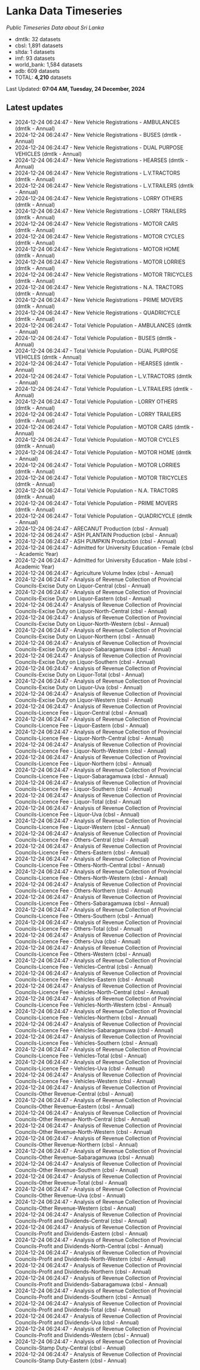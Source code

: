 # Lanka Data Timeseries
*Public Timeseries Data about Sri Lanka*

* dmtlk: 32 datasets
* cbsl: 1,891 datasets
* sltda: 1 datasets
* imf: 93 datasets
* world_bank: 1,584 datasets
* adb: 609 datasets
* TOTAL: **4,210** datasets

Last Updated: **07:04 AM, Tuesday, 24 December, 2024**

## Latest updates

* 2024-12-24 06:24:47 - New Vehicle Registrations - AMBULANCES (dmtlk - Annual)
* 2024-12-24 06:24:47 - New Vehicle Registrations - BUSES (dmtlk - Annual)
* 2024-12-24 06:24:47 - New Vehicle Registrations - DUAL PURPOSE VEHICLES (dmtlk - Annual)
* 2024-12-24 06:24:47 - New Vehicle Registrations - HEARSES (dmtlk - Annual)
* 2024-12-24 06:24:47 - New Vehicle Registrations - L.V.TRACTORS (dmtlk - Annual)
* 2024-12-24 06:24:47 - New Vehicle Registrations - L.V.TRAILERS (dmtlk - Annual)
* 2024-12-24 06:24:47 - New Vehicle Registrations - LORRY OTHERS (dmtlk - Annual)
* 2024-12-24 06:24:47 - New Vehicle Registrations - LORRY TRAILERS (dmtlk - Annual)
* 2024-12-24 06:24:47 - New Vehicle Registrations - MOTOR CARS (dmtlk - Annual)
* 2024-12-24 06:24:47 - New Vehicle Registrations - MOTOR CYCLES (dmtlk - Annual)
* 2024-12-24 06:24:47 - New Vehicle Registrations - MOTOR HOME (dmtlk - Annual)
* 2024-12-24 06:24:47 - New Vehicle Registrations - MOTOR LORRIES (dmtlk - Annual)
* 2024-12-24 06:24:47 - New Vehicle Registrations - MOTOR TRICYCLES (dmtlk - Annual)
* 2024-12-24 06:24:47 - New Vehicle Registrations - N.A. TRACTORS (dmtlk - Annual)
* 2024-12-24 06:24:47 - New Vehicle Registrations - PRIME MOVERS (dmtlk - Annual)
* 2024-12-24 06:24:47 - New Vehicle Registrations - QUADRICYCLE (dmtlk - Annual)
* 2024-12-24 06:24:47 - Total Vehicle Population - AMBULANCES (dmtlk - Annual)
* 2024-12-24 06:24:47 - Total Vehicle Population - BUSES (dmtlk - Annual)
* 2024-12-24 06:24:47 - Total Vehicle Population - DUAL PURPOSE VEHICLES (dmtlk - Annual)
* 2024-12-24 06:24:47 - Total Vehicle Population - HEARSES (dmtlk - Annual)
* 2024-12-24 06:24:47 - Total Vehicle Population - L.V.TRACTORS (dmtlk - Annual)
* 2024-12-24 06:24:47 - Total Vehicle Population - L.V.TRAILERS (dmtlk - Annual)
* 2024-12-24 06:24:47 - Total Vehicle Population - LORRY OTHERS (dmtlk - Annual)
* 2024-12-24 06:24:47 - Total Vehicle Population - LORRY TRAILERS (dmtlk - Annual)
* 2024-12-24 06:24:47 - Total Vehicle Population - MOTOR CARS (dmtlk - Annual)
* 2024-12-24 06:24:47 - Total Vehicle Population - MOTOR CYCLES (dmtlk - Annual)
* 2024-12-24 06:24:47 - Total Vehicle Population - MOTOR HOME (dmtlk - Annual)
* 2024-12-24 06:24:47 - Total Vehicle Population - MOTOR LORRIES (dmtlk - Annual)
* 2024-12-24 06:24:47 - Total Vehicle Population - MOTOR TRICYCLES (dmtlk - Annual)
* 2024-12-24 06:24:47 - Total Vehicle Population - N.A. TRACTORS (dmtlk - Annual)
* 2024-12-24 06:24:47 - Total Vehicle Population - PRIME MOVERS (dmtlk - Annual)
* 2024-12-24 06:24:47 - Total Vehicle Population - QUADRICYCLE (dmtlk - Annual)
* 2024-12-24 06:24:47 - ARECANUT Production (cbsl - Annual)
* 2024-12-24 06:24:47 - ASH PLANTAIN Production (cbsl - Annual)
* 2024-12-24 06:24:47 - ASH PUMPKIN Production (cbsl - Annual)
* 2024-12-24 06:24:47 - Admitted for University Education - Female (cbsl - Academic Year)
* 2024-12-24 06:24:47 - Admitted for University Education - Male (cbsl - Academic Year)
* 2024-12-24 06:24:47 - Agriculture Volume Index (cbsl - Annual)
* 2024-12-24 06:24:47 - Analysis of Revenue Collection of Provincial Councils-Excise Duty on Liquor-Central (cbsl - Annual)
* 2024-12-24 06:24:47 - Analysis of Revenue Collection of Provincial Councils-Excise Duty on Liquor-Eastern (cbsl - Annual)
* 2024-12-24 06:24:47 - Analysis of Revenue Collection of Provincial Councils-Excise Duty on Liquor-North-Central (cbsl - Annual)
* 2024-12-24 06:24:47 - Analysis of Revenue Collection of Provincial Councils-Excise Duty on Liquor-North-Western (cbsl - Annual)
* 2024-12-24 06:24:47 - Analysis of Revenue Collection of Provincial Councils-Excise Duty on Liquor-Northern (cbsl - Annual)
* 2024-12-24 06:24:47 - Analysis of Revenue Collection of Provincial Councils-Excise Duty on Liquor-Sabaragamuwa (cbsl - Annual)
* 2024-12-24 06:24:47 - Analysis of Revenue Collection of Provincial Councils-Excise Duty on Liquor-Southern (cbsl - Annual)
* 2024-12-24 06:24:47 - Analysis of Revenue Collection of Provincial Councils-Excise Duty on Liquor-Total (cbsl - Annual)
* 2024-12-24 06:24:47 - Analysis of Revenue Collection of Provincial Councils-Excise Duty on Liquor-Uva (cbsl - Annual)
* 2024-12-24 06:24:47 - Analysis of Revenue Collection of Provincial Councils-Excise Duty on Liquor-Western (cbsl - Annual)
* 2024-12-24 06:24:47 - Analysis of Revenue Collection of Provincial Councils-Licence Fee - Liquor-Central (cbsl - Annual)
* 2024-12-24 06:24:47 - Analysis of Revenue Collection of Provincial Councils-Licence Fee - Liquor-Eastern (cbsl - Annual)
* 2024-12-24 06:24:47 - Analysis of Revenue Collection of Provincial Councils-Licence Fee - Liquor-North-Central (cbsl - Annual)
* 2024-12-24 06:24:47 - Analysis of Revenue Collection of Provincial Councils-Licence Fee - Liquor-North-Western (cbsl - Annual)
* 2024-12-24 06:24:47 - Analysis of Revenue Collection of Provincial Councils-Licence Fee - Liquor-Northern (cbsl - Annual)
* 2024-12-24 06:24:47 - Analysis of Revenue Collection of Provincial Councils-Licence Fee - Liquor-Sabaragamuwa (cbsl - Annual)
* 2024-12-24 06:24:47 - Analysis of Revenue Collection of Provincial Councils-Licence Fee - Liquor-Southern (cbsl - Annual)
* 2024-12-24 06:24:47 - Analysis of Revenue Collection of Provincial Councils-Licence Fee - Liquor-Total (cbsl - Annual)
* 2024-12-24 06:24:47 - Analysis of Revenue Collection of Provincial Councils-Licence Fee - Liquor-Uva (cbsl - Annual)
* 2024-12-24 06:24:47 - Analysis of Revenue Collection of Provincial Councils-Licence Fee - Liquor-Western (cbsl - Annual)
* 2024-12-24 06:24:47 - Analysis of Revenue Collection of Provincial Councils-Licence Fee - Others-Central (cbsl - Annual)
* 2024-12-24 06:24:47 - Analysis of Revenue Collection of Provincial Councils-Licence Fee - Others-Eastern (cbsl - Annual)
* 2024-12-24 06:24:47 - Analysis of Revenue Collection of Provincial Councils-Licence Fee - Others-North-Central (cbsl - Annual)
* 2024-12-24 06:24:47 - Analysis of Revenue Collection of Provincial Councils-Licence Fee - Others-North-Western (cbsl - Annual)
* 2024-12-24 06:24:47 - Analysis of Revenue Collection of Provincial Councils-Licence Fee - Others-Northern (cbsl - Annual)
* 2024-12-24 06:24:47 - Analysis of Revenue Collection of Provincial Councils-Licence Fee - Others-Sabaragamuwa (cbsl - Annual)
* 2024-12-24 06:24:47 - Analysis of Revenue Collection of Provincial Councils-Licence Fee - Others-Southern (cbsl - Annual)
* 2024-12-24 06:24:47 - Analysis of Revenue Collection of Provincial Councils-Licence Fee - Others-Total (cbsl - Annual)
* 2024-12-24 06:24:47 - Analysis of Revenue Collection of Provincial Councils-Licence Fee - Others-Uva (cbsl - Annual)
* 2024-12-24 06:24:47 - Analysis of Revenue Collection of Provincial Councils-Licence Fee - Others-Western (cbsl - Annual)
* 2024-12-24 06:24:47 - Analysis of Revenue Collection of Provincial Councils-Licence Fee - Vehicles-Central (cbsl - Annual)
* 2024-12-24 06:24:47 - Analysis of Revenue Collection of Provincial Councils-Licence Fee - Vehicles-Eastern (cbsl - Annual)
* 2024-12-24 06:24:47 - Analysis of Revenue Collection of Provincial Councils-Licence Fee - Vehicles-North-Central (cbsl - Annual)
* 2024-12-24 06:24:47 - Analysis of Revenue Collection of Provincial Councils-Licence Fee - Vehicles-North-Western (cbsl - Annual)
* 2024-12-24 06:24:47 - Analysis of Revenue Collection of Provincial Councils-Licence Fee - Vehicles-Northern (cbsl - Annual)
* 2024-12-24 06:24:47 - Analysis of Revenue Collection of Provincial Councils-Licence Fee - Vehicles-Sabaragamuwa (cbsl - Annual)
* 2024-12-24 06:24:47 - Analysis of Revenue Collection of Provincial Councils-Licence Fee - Vehicles-Southern (cbsl - Annual)
* 2024-12-24 06:24:47 - Analysis of Revenue Collection of Provincial Councils-Licence Fee - Vehicles-Total (cbsl - Annual)
* 2024-12-24 06:24:47 - Analysis of Revenue Collection of Provincial Councils-Licence Fee - Vehicles-Uva (cbsl - Annual)
* 2024-12-24 06:24:47 - Analysis of Revenue Collection of Provincial Councils-Licence Fee - Vehicles-Western (cbsl - Annual)
* 2024-12-24 06:24:47 - Analysis of Revenue Collection of Provincial Councils-Other Revenue-Central (cbsl - Annual)
* 2024-12-24 06:24:47 - Analysis of Revenue Collection of Provincial Councils-Other Revenue-Eastern (cbsl - Annual)
* 2024-12-24 06:24:47 - Analysis of Revenue Collection of Provincial Councils-Other Revenue-North-Central (cbsl - Annual)
* 2024-12-24 06:24:47 - Analysis of Revenue Collection of Provincial Councils-Other Revenue-North-Western (cbsl - Annual)
* 2024-12-24 06:24:47 - Analysis of Revenue Collection of Provincial Councils-Other Revenue-Northern (cbsl - Annual)
* 2024-12-24 06:24:47 - Analysis of Revenue Collection of Provincial Councils-Other Revenue-Sabaragamuwa (cbsl - Annual)
* 2024-12-24 06:24:47 - Analysis of Revenue Collection of Provincial Councils-Other Revenue-Southern (cbsl - Annual)
* 2024-12-24 06:24:47 - Analysis of Revenue Collection of Provincial Councils-Other Revenue-Total (cbsl - Annual)
* 2024-12-24 06:24:47 - Analysis of Revenue Collection of Provincial Councils-Other Revenue-Uva (cbsl - Annual)
* 2024-12-24 06:24:47 - Analysis of Revenue Collection of Provincial Councils-Other Revenue-Western (cbsl - Annual)
* 2024-12-24 06:24:47 - Analysis of Revenue Collection of Provincial Councils-Profit and Dividends-Central (cbsl - Annual)
* 2024-12-24 06:24:47 - Analysis of Revenue Collection of Provincial Councils-Profit and Dividends-Eastern (cbsl - Annual)
* 2024-12-24 06:24:47 - Analysis of Revenue Collection of Provincial Councils-Profit and Dividends-North-Central (cbsl - Annual)
* 2024-12-24 06:24:47 - Analysis of Revenue Collection of Provincial Councils-Profit and Dividends-North-Western (cbsl - Annual)
* 2024-12-24 06:24:47 - Analysis of Revenue Collection of Provincial Councils-Profit and Dividends-Northern (cbsl - Annual)
* 2024-12-24 06:24:47 - Analysis of Revenue Collection of Provincial Councils-Profit and Dividends-Sabaragamuwa (cbsl - Annual)
* 2024-12-24 06:24:47 - Analysis of Revenue Collection of Provincial Councils-Profit and Dividends-Southern (cbsl - Annual)
* 2024-12-24 06:24:47 - Analysis of Revenue Collection of Provincial Councils-Profit and Dividends-Total (cbsl - Annual)
* 2024-12-24 06:24:47 - Analysis of Revenue Collection of Provincial Councils-Profit and Dividends-Uva (cbsl - Annual)
* 2024-12-24 06:24:47 - Analysis of Revenue Collection of Provincial Councils-Profit and Dividends-Western (cbsl - Annual)
* 2024-12-24 06:24:47 - Analysis of Revenue Collection of Provincial Councils-Stamp Duty-Central (cbsl - Annual)
* 2024-12-24 06:24:47 - Analysis of Revenue Collection of Provincial Councils-Stamp Duty-Eastern (cbsl - Annual)